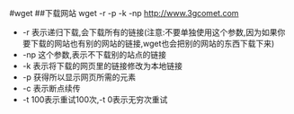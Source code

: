 #wget
##下载网站
wget -r -p -k -np http://www.3gcomet.com

* -r 表示递归下载,会下载所有的链接(注意:不要单独使用这个参数,因为如果你要下载的网站也有别的网站的链接,wget也会把别的网站的东西下载下来)
* -np 这个参数,表示不下载别的站点的链接
* -k 表示将下载的网页里的链接修改为本地链接
* -p 获得所以显示网页所需的元素
* -c 表示断点续传
* -t 100表示重试100次,-t 0表示无穷次重试
 
